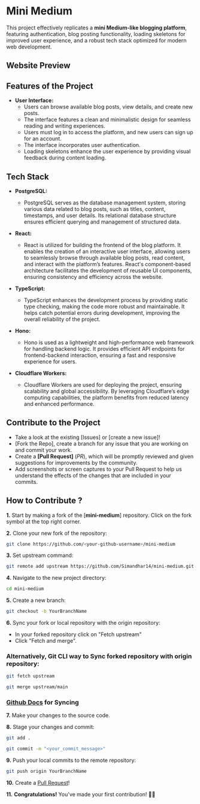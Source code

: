 # Mini Medium

This project effectively replicates a **mini Medium-like blogging platform**, featuring authentication, blog posting functionality, loading skeletons for improved user experience, and a robust tech stack optimized for modern web development.

## Website Preview

## Features of the Project

- **User Interface:**
  - Users can browse available blog posts, view details, and create new posts.
  - The interface features a clean and minimalistic design for seamless reading and writing experiences.
  - Users must log in to access the platform, and new users can sign up for an account.
  - The interface incorporates user authentication.
  - Loading skeletons enhance the user experience by providing visual feedback during content loading.

## Tech Stack

- **PostgreSQL:**
  - PostgreSQL serves as the database management system, storing various data related to blog posts, such as titles, content, timestamps, and user details. Its relational database structure ensures efficient querying and management of structured data.

- **React:**
  - React is utilized for building the frontend of the blog platform. It enables the creation of an interactive user interface, allowing users to seamlessly browse through available blog posts, read content, and interact with the platform’s features. React's component-based architecture facilitates the development of reusable UI components, ensuring consistency and efficiency across the website.

- **TypeScript:**
  - TypeScript enhances the development process by providing static type checking, making the code more robust and maintainable. It helps catch potential errors during development, improving the overall reliability of the project.

- **Hono:**
  - Hono is used as a lightweight and high-performance web framework for handling backend logic. It provides efficient API endpoints for frontend-backend interaction, ensuring a fast and responsive experience for users.

- **Cloudflare Workers:**
  - Cloudflare Workers are used for deploying the project, ensuring scalability and global accessibility. By leveraging Cloudflare’s edge computing capabilities, the platform benefits from reduced latency and enhanced performance.

## Contribute to the Project

- Take a look at the existing [Issues]<!--(https://github.com/Simandhar14/mini-medium)--> or [create a new issue]<!--(https://github.com/Simandhar14/mini-medium/issues/new/choose)-->!
- [Fork the Repo]<!--(https://github.com/Simandhar14/mini-medium/fork)-->, create a branch for any issue that you are working on and commit your work.
- Create a **[Pull Request]<!--(https://github.com/Simandhar14/mini-medium/compare)-->** (_PR_), which will be promptly reviewed and given suggestions for improvements by the community.
- Add screenshots or screen captures to your Pull Request to help us understand the effects of the changes that are included in your commits.
## How to Contribute ?

**1.** Start by making a fork of the [**mini-medium**]<!--(https://github.com/Simandhar14/mini-medium)--> repository. Click on the fork  symbol at the top right corner.

**2.** Clone your new fork of the repository:

```bash
git clone https://github.com/<your-github-username>/mini-medium
```

**3.** Set upstream command:

```bash
git remote add upstream https://github.com/Simandhar14/mini-medium.git
```

**4.** Navigate to the new project directory:

```bash
cd mini-medium
```

**5.** Create a new branch:

```bash
git checkout -b YourBranchName
```

**6.** Sync your fork or local repository with the origin repository:

- In your forked repository click on "Fetch upstream"
- Click "Fetch and merge".

### Alternatively, Git CLI way to Sync forked repository with origin repository:

```bash
git fetch upstream
```

```bash
git merge upstream/main
```

### [Github Docs](https://docs.github.com/en/github/collaborating-with-pull-requests/addressing-merge-conflicts/resolving-a-merge-conflict-on-github) for Syncing

**7.** Make your changes to the source code.

**8.** Stage your changes and commit:

```bash
git add .
```

```bash
git commit -m "<your_commit_message>"
```

**9.** Push your local commits to the remote repository:

```bash
git push origin YourBranchName
```

**10.** Create a [Pull Request](https://help.github.com/en/github/collaborating-with-issues-and-pull-requests/creating-a-pull-request)!

**11.** **Congratulations!** You've made your first contribution! 🙌🏼
